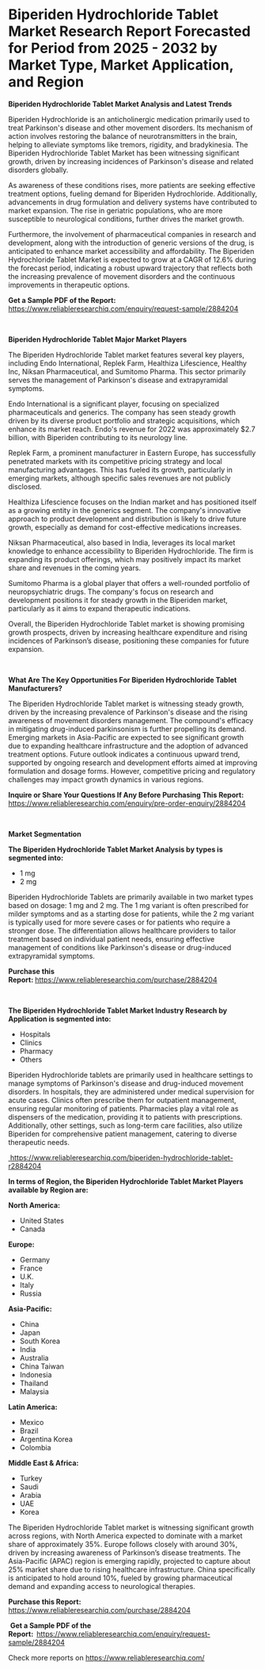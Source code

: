<p><h1>Biperiden Hydrochloride Tablet Market Research Report Forecasted for Period from 2025 -  2032 by Market Type, Market Application, and Region</h1></p><p><strong>Biperiden Hydrochloride Tablet Market Analysis and Latest Trends</strong></p>
<p><p>Biperiden Hydrochloride is an anticholinergic medication primarily used to treat Parkinson's disease and other movement disorders. Its mechanism of action involves restoring the balance of neurotransmitters in the brain, helping to alleviate symptoms like tremors, rigidity, and bradykinesia. The Biperiden Hydrochloride Tablet Market has been witnessing significant growth, driven by increasing incidences of Parkinson's disease and related disorders globally. </p><p>As awareness of these conditions rises, more patients are seeking effective treatment options, fueling demand for Biperiden Hydrochloride. Additionally, advancements in drug formulation and delivery systems have contributed to market expansion. The rise in geriatric populations, who are more susceptible to neurological conditions, further drives the market growth. </p><p>Furthermore, the involvement of pharmaceutical companies in research and development, along with the introduction of generic versions of the drug, is anticipated to enhance market accessibility and affordability. The Biperiden Hydrochloride Tablet Market is expected to grow at a CAGR of 12.6% during the forecast period, indicating a robust upward trajectory that reflects both the increasing prevalence of movement disorders and the continuous improvements in therapeutic options.</p></p>
<p><strong>Get a Sample PDF of the Report:&nbsp;</strong> <a href="https://www.reliableresearchiq.com/enquiry/request-sample/2884204?utm_campaign=2655&utm_medium=2&utm_source=Github&utm_content=ia&utm_term=13032025&utm_id=biperiden-hydrochloride-tablet">https://www.reliableresearchiq.com/enquiry/request-sample/2884204</a></p>
<p>&nbsp;</p>
<p><strong>Biperiden Hydrochloride Tablet Major Market Players</strong></p>
<p><p>The Biperiden Hydrochloride Tablet market features several key players, including Endo International, Replek Farm, Healthiza Lifescience, Healthy Inc, Niksan Pharmaceutical, and Sumitomo Pharma. This sector primarily serves the management of Parkinson's disease and extrapyramidal symptoms.</p><p>Endo International is a significant player, focusing on specialized pharmaceuticals and generics. The company has seen steady growth driven by its diverse product portfolio and strategic acquisitions, which enhance its market reach. Endo's revenue for 2022 was approximately $2.7 billion, with Biperiden contributing to its neurology line.</p><p>Replek Farm, a prominent manufacturer in Eastern Europe, has successfully penetrated markets with its competitive pricing strategy and local manufacturing advantages. This has fueled its growth, particularly in emerging markets, although specific sales revenues are not publicly disclosed.</p><p>Healthiza Lifescience focuses on the Indian market and has positioned itself as a growing entity in the generics segment. The company's innovative approach to product development and distribution is likely to drive future growth, especially as demand for cost-effective medications increases.</p><p>Niksan Pharmaceutical, also based in India, leverages its local market knowledge to enhance accessibility to Biperiden Hydrochloride. The firm is expanding its product offerings, which may positively impact its market share and revenues in the coming years.</p><p>Sumitomo Pharma is a global player that offers a well-rounded portfolio of neuropsychiatric drugs. The company's focus on research and development positions it for steady growth in the Biperiden market, particularly as it aims to expand therapeutic indications.</p><p>Overall, the Biperiden Hydrochloride Tablet market is showing promising growth prospects, driven by increasing healthcare expenditure and rising incidences of Parkinson’s disease, positioning these companies for future expansion.</p></p>
<p>&nbsp;</p>
<p><strong>What Are The Key Opportunities For Biperiden Hydrochloride Tablet Manufacturers?</strong></p>
<p><p>The Biperiden Hydrochloride Tablet market is witnessing steady growth, driven by the increasing prevalence of Parkinson's disease and the rising awareness of movement disorders management. The compound's efficacy in mitigating drug-induced parkinsonism is further propelling its demand. Emerging markets in Asia-Pacific are expected to see significant growth due to expanding healthcare infrastructure and the adoption of advanced treatment options. Future outlook indicates a continuous upward trend, supported by ongoing research and development efforts aimed at improving formulation and dosage forms. However, competitive pricing and regulatory challenges may impact growth dynamics in various regions.</p></p>
<p><strong>Inquire or Share Your Questions If Any Before Purchasing This Report:</strong> <a href="https://www.reliableresearchiq.com/enquiry/pre-order-enquiry/2884204?utm_campaign=2655&utm_medium=2&utm_source=Github&utm_content=ia&utm_term=13032025&utm_id=biperiden-hydrochloride-tablet">https://www.reliableresearchiq.com/enquiry/pre-order-enquiry/2884204</a></p>
<p>&nbsp;</p>
<p><strong>Market Segmentation</strong></p>
<p><strong>The Biperiden Hydrochloride Tablet Market Analysis by types is segmented into:</strong></p>
<p><ul><li>1 mg</li><li>2 mg</li></ul></p>
<p><p>Biperiden Hydrochloride Tablets are primarily available in two market types based on dosage: 1 mg and 2 mg. The 1 mg variant is often prescribed for milder symptoms and as a starting dose for patients, while the 2 mg variant is typically used for more severe cases or for patients who require a stronger dose. The differentiation allows healthcare providers to tailor treatment based on individual patient needs, ensuring effective management of conditions like Parkinson's disease or drug-induced extrapyramidal symptoms.</p></p>
<p><strong>Purchase this Report:&nbsp;</strong><a href="https://www.reliableresearchiq.com/purchase/2884204?utm_campaign=2655&utm_medium=2&utm_source=Github&utm_content=ia&utm_term=13032025&utm_id=biperiden-hydrochloride-tablet">https://www.reliableresearchiq.com/purchase/2884204</a></p>
<p>&nbsp;</p>
<p><strong>The Biperiden Hydrochloride Tablet Market Industry Research by Application is segmented into:</strong></p>
<p><ul><li>Hospitals</li><li>Clinics</li><li>Pharmacy</li><li>Others</li></ul></p>
<p><p>Biperiden Hydrochloride tablets are primarily used in healthcare settings to manage symptoms of Parkinson's disease and drug-induced movement disorders. In hospitals, they are administered under medical supervision for acute cases. Clinics often prescribe them for outpatient management, ensuring regular monitoring of patients. Pharmacies play a vital role as dispensers of the medication, providing it to patients with prescriptions. Additionally, other settings, such as long-term care facilities, also utilize Biperiden for comprehensive patient management, catering to diverse therapeutic needs.</p></p>
<p><a href="https://www.reliableresearchiq.com/biperiden-hydrochloride-tablet-r2884204?utm_campaign=2655&utm_medium=2&utm_source=Github&utm_content=ia&utm_term=13032025&utm_id=biperiden-hydrochloride-tablet">&nbsp;https://www.reliableresearchiq.com/biperiden-hydrochloride-tablet-r2884204</a></p>
<p><strong>In terms of Region, the Biperiden Hydrochloride Tablet Market Players available by Region are:</strong></p>
<p>
    <p> <strong> North America: </strong>
        <ul>
            <li>United States</li>
            <li>Canada</li>
        </ul>
        </p> 
    <p> <strong> Europe: </strong>
        <ul>
            <li>Germany</li>
            <li>France</li>
            <li>U.K.</li>
            <li>Italy</li>
            <li>Russia</li>
        </ul>
        </p> 
    <p> <strong> Asia-Pacific: </strong>
        <ul>
            <li>China</li>
            <li>Japan</li>
            <li>South Korea</li>
            <li>India</li>
            <li>Australia</li>
            <li>China Taiwan</li>
            <li>Indonesia</li>
            <li>Thailand</li>
            <li>Malaysia</li>
        </ul>
        </p> 
    <p> <strong> Latin America: </strong>
        <ul>
            <li>Mexico</li>
            <li>Brazil</li>
            <li>Argentina Korea</li>
            <li>Colombia</li>
        </ul>
        </p> 
    <p> <strong> Middle East & Africa: </strong>
        <ul>
            <li>Turkey</li>
            <li>Saudi</li>
            <li>Arabia</li>
            <li>UAE</li>
            <li>Korea</li>
        </ul>
    </p>
    </p>
<p><p>The Biperiden Hydrochloride Tablet market is witnessing significant growth across regions, with North America expected to dominate with a market share of approximately 35%. Europe follows closely with around 30%, driven by increasing awareness of Parkinson’s disease treatments. The Asia-Pacific (APAC) region is emerging rapidly, projected to capture about 25% market share due to rising healthcare infrastructure. China specifically is anticipated to hold around 10%, fueled by growing pharmaceutical demand and expanding access to neurological therapies.</p></p>
<p><strong>Purchase this Report: </strong><a href="https://www.reliableresearchiq.com/purchase/2884204?utm_campaign=2655&utm_medium=2&utm_source=Github&utm_content=ia&utm_term=13032025&utm_id=biperiden-hydrochloride-tablet">https://www.reliableresearchiq.com/purchase/2884204</a></p>
<p>&nbsp;<strong>Get a Sample PDF of the Report:&nbsp;&nbsp;</strong><a href="https://www.reliableresearchiq.com/enquiry/request-sample/2884204?utm_campaign=2655&utm_medium=2&utm_source=Github&utm_content=ia&utm_term=13032025&utm_id=biperiden-hydrochloride-tablet">https://www.reliableresearchiq.com/enquiry/request-sample/2884204</a></p>
<p><strong></strong></p>
<p>Check more reports on <a href="https://www.reliableresearchiq.com/?utm_campaign=2655&utm_medium=2&utm_source=Github&utm_content=ia&utm_term=13032025&utm_id=biperiden-hydrochloride-tablet">https://www.reliableresearchiq.com/</a></p>